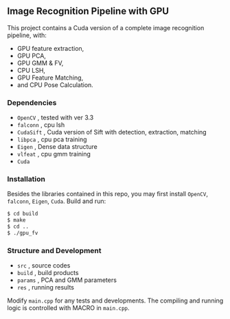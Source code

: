 ## Image Recognition Pipeline with GPU

This project contains a Cuda version of a complete image recognition pipeline, with:
  - GPU feature extraction, 
  - GPU PCA, 
  - GPU GMM & FV, 
  - CPU LSH, 
  - GPU Feature Matching, 
  - and CPU Pose Calculation.

### Dependencies

  - `OpenCV` , tested with ver 3.3
  - `falconn` , cpu lsh
  - `CudaSift` , Cuda version of Sift with detection, extraction, matching
  - `libpca` , cpu pca training
  - `Eigen` , Dense data structure
  - `vlfeat` , cpu gmm training
  - `Cuda`

### Installation

Besides the libraries contained in this repo, you may first install `OpenCV`, `falconn`, `Eigen`, `Cuda`. 
Build and run:

```sh
$ cd build
$ make
$ cd ..
$ ./gpu_fv
```

### Structure and Development

  - `src` , source codes
  - `build` , build products
  - `params` , PCA and GMM parameters
  - `res` , running results

Modify `main.cpp` for any tests and developments. The compiling and running logic is controlled with MACRO in `main.cpp`.
